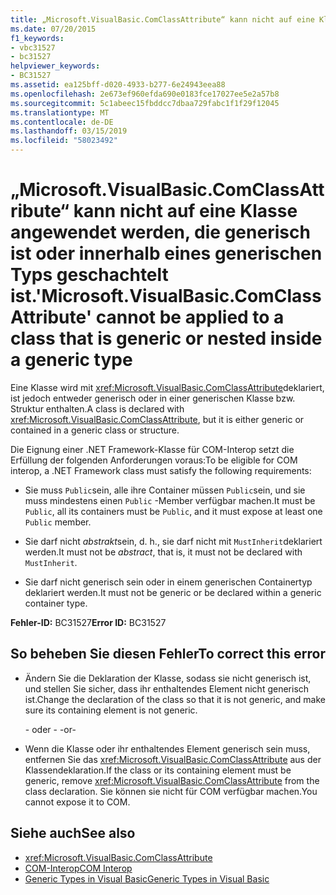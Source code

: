```yaml
---
title: „Microsoft.VisualBasic.ComClassAttribute“ kann nicht auf eine Klasse angewendet werden, die generisch ist oder innerhalb eines generischen Typs geschachtelt ist.
ms.date: 07/20/2015
f1_keywords:
- vbc31527
- bc31527
helpviewer_keywords:
- BC31527
ms.assetid: ea125bff-d020-4933-b277-6e24943eea88
ms.openlocfilehash: 2e673ef960efda690e0183fce17027ee5e2a57b8
ms.sourcegitcommit: 5c1abeec15fbddcc7dbaa729fabc1f1f29f12045
ms.translationtype: MT
ms.contentlocale: de-DE
ms.lasthandoff: 03/15/2019
ms.locfileid: "58023492"
---
```

# <a name="microsoftvisualbasiccomclassattribute-cannot-be-applied-to-a-class-that-is-generic-or-nested-inside-a-generic-type"></a><span data-ttu-id="c2030-102">„Microsoft.VisualBasic.ComClassAttribute“ kann nicht auf eine Klasse angewendet werden, die generisch ist oder innerhalb eines generischen Typs geschachtelt ist.</span><span class="sxs-lookup"><span data-stu-id="c2030-102">'Microsoft.VisualBasic.ComClassAttribute' cannot be applied to a class that is generic or nested inside a generic type</span></span>
<span data-ttu-id="c2030-103">Eine Klasse wird mit <xref:Microsoft.VisualBasic.ComClassAttribute>deklariert, ist jedoch entweder generisch oder in einer generischen Klasse bzw. Struktur enthalten.</span><span class="sxs-lookup"><span data-stu-id="c2030-103">A class is declared with <xref:Microsoft.VisualBasic.ComClassAttribute>, but it is either generic or contained in a generic class or structure.</span></span>  
  
 <span data-ttu-id="c2030-104">Die Eignung einer .NET Framework-Klasse für COM-Interop setzt die Erfüllung der folgenden Anforderungen voraus:</span><span class="sxs-lookup"><span data-stu-id="c2030-104">To be eligible for COM interop, a .NET Framework class must satisfy the following requirements:</span></span>  
  
-   <span data-ttu-id="c2030-105">Sie muss `Public`sein, alle ihre Container müssen `Public`sein, und sie muss mindestens einen `Public` -Member verfügbar machen.</span><span class="sxs-lookup"><span data-stu-id="c2030-105">It must be `Public`, all its containers must be `Public`, and it must expose at least one `Public` member.</span></span>  
  
-   <span data-ttu-id="c2030-106">Sie darf nicht *abstrakt*sein, d. h., sie darf nicht mit `MustInherit`deklariert werden.</span><span class="sxs-lookup"><span data-stu-id="c2030-106">It must not be *abstract*, that is, it must not be declared with `MustInherit`.</span></span>  
  
-   <span data-ttu-id="c2030-107">Sie darf nicht generisch sein oder in einem generischen Containertyp deklariert werden.</span><span class="sxs-lookup"><span data-stu-id="c2030-107">It must not be generic or be declared within a generic container type.</span></span>  
  
 <span data-ttu-id="c2030-108">**Fehler-ID:** BC31527</span><span class="sxs-lookup"><span data-stu-id="c2030-108">**Error ID:** BC31527</span></span>  
  
## <a name="to-correct-this-error"></a><span data-ttu-id="c2030-109">So beheben Sie diesen Fehler</span><span class="sxs-lookup"><span data-stu-id="c2030-109">To correct this error</span></span>  
  
-   <span data-ttu-id="c2030-110">Ändern Sie die Deklaration der Klasse, sodass sie nicht generisch ist, und stellen Sie sicher, dass ihr enthaltendes Element nicht generisch ist.</span><span class="sxs-lookup"><span data-stu-id="c2030-110">Change the declaration of the class so that it is not generic, and make sure its containing element is not generic.</span></span>  
  
     <span data-ttu-id="c2030-111">- oder - </span><span class="sxs-lookup"><span data-stu-id="c2030-111">-or-</span></span>  
  
-   <span data-ttu-id="c2030-112">Wenn die Klasse oder ihr enthaltendes Element generisch sein muss, entfernen Sie das <xref:Microsoft.VisualBasic.ComClassAttribute> aus der Klassendeklaration.</span><span class="sxs-lookup"><span data-stu-id="c2030-112">If the class or its containing element must be generic, remove <xref:Microsoft.VisualBasic.ComClassAttribute> from the class declaration.</span></span> <span data-ttu-id="c2030-113">Sie können sie nicht für COM verfügbar machen.</span><span class="sxs-lookup"><span data-stu-id="c2030-113">You cannot expose it to COM.</span></span>  
  
## <a name="see-also"></a><span data-ttu-id="c2030-114">Siehe auch</span><span class="sxs-lookup"><span data-stu-id="c2030-114">See also</span></span>

- <xref:Microsoft.VisualBasic.ComClassAttribute>
- [<span data-ttu-id="c2030-115">COM-Interop</span><span class="sxs-lookup"><span data-stu-id="c2030-115">COM Interop</span></span>](../../visual-basic/programming-guide/com-interop/index.md)
- [<span data-ttu-id="c2030-116">Generic Types in Visual Basic</span><span class="sxs-lookup"><span data-stu-id="c2030-116">Generic Types in Visual Basic</span></span>](../../visual-basic/programming-guide/language-features/data-types/generic-types.md)
